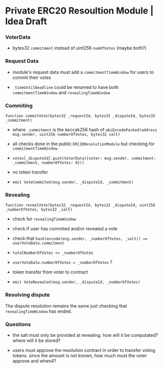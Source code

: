 # Private ERC20 Resoultion Module | Idea Draft

### VoterData

- bytes32 `commitment` instead of uint256 `numOfVotes` (maybe both?)

### Request Data

- module's request data must add a `commitmentTimeWindow` for users to commit
their votes

- `_timeUntilDeadline` could be renamed to have both `commitmentTimeWindow` and `revealingTimeWindow`

### Commiting

`function commitVote(bytes32 _requestId, bytes32 _disputeId, bytes32 _commitment)`

- where `_commitment` is the keccak256 hash of `abiEncodePacked(address msg.sender, uint256 numberOfVotes, bytes32 salt)`

- all checks done in the public `ERC20ResolutionModule` but checking for `commitmentTimeWindow`

- `votes[_disputeId].push(VoterData({voter: msg.sender, commitment: _commitment, numberOfVotes: 0}))`

- no token transfer

- `emit VoteCommited(msg.sender, _disputeId, _commitment)`

### Revealing

`function revealVote(bytes32 _requestId, bytes32 _disputeId, uint256 _numberOfVotes, bytes32 _salt)`

- check for `revealingTimeWindow`

- check if user has commited and/or revealed a vote

- check that `hash(encode(msg.sender, _numberOfVotes, _salt)) == userVoteData.commitment`

- `totalNumberOfVotes += _numberOfVotes`

- `userVoteData.numberOfVotes = _numberOfVotes` ?

- token transfer from voter to contract

- `emit VoteRevealed(msg.sender, _disputeId, _numberOfVotes)`

### Resolving dispute

The dispute resolution remains the same just checking that `revealingTimeWindow` has ended.

### Questions

- the salt must only be provided at revealing. how will it be computated? where will it be stored?

- users must approve the resolution contract in order to transfer voting tokens. since the amount is not known, how much must the voter approve and when4?

